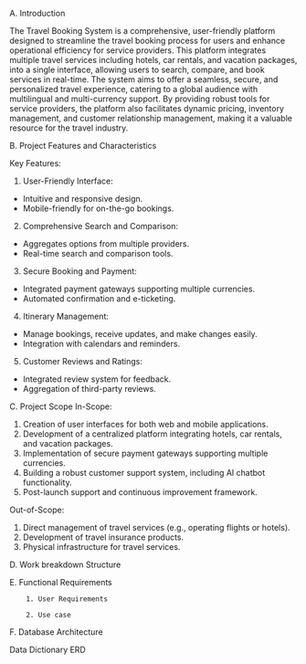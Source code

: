 A. Introduction

The Travel Booking System is a comprehensive, user-friendly platform designed to streamline the travel booking process for users and enhance operational efficiency for service providers. This platform integrates multiple travel services including hotels, car rentals, and vacation packages, into a single interface, allowing users to search, compare, and book services in real-time. The system aims to offer a seamless, secure, and personalized travel experience, catering to a global audience with multilingual and multi-currency support. By providing robust tools for service providers, the platform also facilitates dynamic pricing, inventory management, and customer relationship management, making it a valuable resource for the travel industry.

B. Project Features and Characteristics

Key Features:

1. User-Friendly Interface:
- Intuitive and responsive design.
- Mobile-friendly for on-the-go bookings.

2. Comprehensive Search and Comparison:
- Aggregates options from multiple providers.
- Real-time search and comparison tools.

3. Secure Booking and Payment:
- Integrated payment gateways supporting multiple currencies.
- Automated confirmation and e-ticketing.

4. Itinerary Management:
- Manage bookings, receive updates, and make changes easily.
- Integration with calendars and reminders.

5. Customer Reviews and Ratings:
- Integrated review system for feedback.
- Aggregation of third-party reviews.
  
C. Project Scope
In-Scope:

1. Creation of user interfaces for both web and mobile applications.
2. Development of a centralized platform integrating hotels, car rentals, and vacation packages.
3. Implementation of secure payment gateways supporting multiple currencies.
4. Building a robust customer support system, including AI chatbot functionality.
5. Post-launch support and continuous improvement framework.

Out-of-Scope:

1. Direct management of travel services (e.g., operating flights or hotels).
2. Development of travel insurance products.
3. Physical infrastructure for travel services.
   
D. Work breakdown Structure

E. Functional Requirements

        1. User Requirements

        2. Use case

F. Database Architecture

Data Dictionary
 ERD
